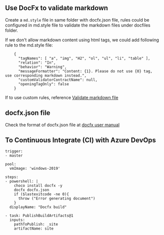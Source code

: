 
## Use DocFx to validate markdown

Create a `md.style` file in same folder with docfx.json file, rules could be configured in md.style file to validate the markdown files under docfiles folder.

If we don't allow markdown content using html tags, we could add following rule to the md.style file:
```
    {
      "tagNames": [ "a", "img", "H2", "ol", "ul", "li", "table" ],
      "relation": "In",
      "behavior": "Warning",
      "messageFormatter": "Content: {1}. Please do not use {0} tag, use corresponding markdown instead.",
      "customValidatorContractName": null,
      "openingTagOnly": false
    }
```

If to use custom rules, reference [Validate markdown file](https://dotnet.github.io/docfx/tutorial/intro_markdown_lite.html)

## docfx.json file

Check the format of docfx.json file at [docfx user manual](https://dotnet.github.io/docfx/tutorial/docfx.exe_user_manual.html)

## To Continuous Integrate (CI) with Azure DevOps
```
trigger:
- master

pool:
  vmImage: 'windows-2019'

steps:
- powershell: |
    choco install docfx -y
    docfx docfx.json
    if ($lastexitcode -ne 0){
      throw ("Error generating document")
    }
  displayName: "Docfx build"

- task: PublishBuildArtifacts@1
  inputs:
    pathToPublish: _site
    artifactName: site
```